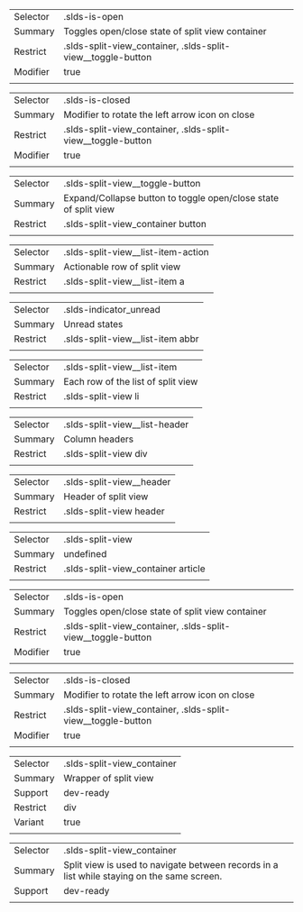 
|  |  |
|-------|-------|
| Selector | .slds-is-open  |
| Summary | Toggles open/close state of split view container |
| Restrict | .slds-split-view_container, .slds-split-view__toggle-button |
| Modifier | true |
|  |  |


|  |  |
|-------|-------|
| Selector | .slds-is-closed  |
| Summary | Modifier to rotate the left arrow icon on close |
| Restrict | .slds-split-view_container, .slds-split-view__toggle-button |
| Modifier | true |
|  |  |


|  |  |
|-------|-------|
| Selector | .slds-split-view__toggle-button  |
| Summary | Expand/Collapse button to toggle open/close state of split view |
| Restrict | .slds-split-view_container button |
|  |  |


|  |  |
|-------|-------|
| Selector | .slds-split-view__list-item-action  |
| Summary | Actionable row of split view |
| Restrict | .slds-split-view__list-item a |
|  |  |


|  |  |
|-------|-------|
| Selector | .slds-indicator_unread  |
| Summary | Unread states |
| Restrict | .slds-split-view__list-item abbr |
|  |  |


|  |  |
|-------|-------|
| Selector | .slds-split-view__list-item  |
| Summary | Each row of the list of split view |
| Restrict | .slds-split-view li |
|  |  |


|  |  |
|-------|-------|
| Selector | .slds-split-view__list-header  |
| Summary | Column headers |
| Restrict | .slds-split-view div |
|  |  |


|  |  |
|-------|-------|
| Selector | .slds-split-view__header  |
| Summary | Header of split view |
| Restrict | .slds-split-view header |
|  |  |


|  |  |
|-------|-------|
| Selector | .slds-split-view  |
| Summary | undefined |
| Restrict | .slds-split-view_container article |
|  |  |


|  |  |
|-------|-------|
| Selector | .slds-is-open  |
| Summary | Toggles open/close state of split view container |
| Restrict | .slds-split-view_container, .slds-split-view__toggle-button |
| Modifier | true |
|  |  |


|  |  |
|-------|-------|
| Selector | .slds-is-closed  |
| Summary | Modifier to rotate the left arrow icon on close |
| Restrict | .slds-split-view_container, .slds-split-view__toggle-button |
| Modifier | true |
|  |  |


|  |  |
|-------|-------|
| Selector | .slds-split-view_container  |
| Summary | Wrapper of split view |
| Support | dev-ready |
| Restrict | div |
| Variant | true |
|  |  |


|  |  |
|-------|-------|
| Selector | .slds-split-view_container  |
| Summary | Split view is used to navigate between records in a list while staying on the same screen. |
| Support | dev-ready |
|  |  |

